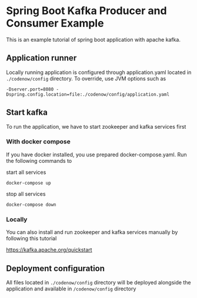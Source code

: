 # Spring Boot Kafka Producer and Consumer Example
This is an example tutorial of spring boot application with apache kafka. 

## Application runner
Locally running application is configured through application.yaml located in `./codenow/config` directory. To override, use JVM options such as

```
-Dserver.port=8080 -Dspring.config.location=file:./codenow/config/application.yaml
```

## Start kafka
To run the application, we have to start zookeeper and kafka services first

### With docker compose
If you have docker installed, you use prepared docker-compose.yaml. Run the following commands to

start all services
```
docker-compose up
```
stop all services
```
docker-compose down
```

### Locally
You can also install and run zookeeper and kafka services manually by following this tutorial

https://kafka.apache.org/quickstart

## Deployment configuration
All files located in `./codenow/config` directory will be deployed alongside the application and available in `/codenow/config` directory
